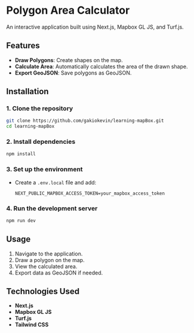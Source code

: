 # Polygon Area Calculator

An interactive application built using Next.js, Mapbox GL JS, and Turf.js.

## Features

-  **Draw Polygons**: Create shapes on the map.
-  **Calculate Area**: Automatically calculates the area of the drawn shape.
-  **Export GeoJSON**: Save polygons as GeoJSON.

## Installation

### 1. Clone the repository
```bash
git clone https://github.com/gakiokevin/learning-mapBox.git
cd learning-mapBox
```

### 2. Install dependencies
```bash
npm install
```

### 3. Set up the environment
- Create a `.env.local` file and add:
  ```env
  NEXT_PUBLIC_MAPBOX_ACCESS_TOKEN=your_mapbox_access_token
  ```

### 4. Run the development server
```bash
npm run dev
```

## Usage

1. Navigate to the application.
2. Draw a polygon on the map.
3. View the calculated area.
4. Export data as GeoJSON if needed.

## Technologies Used

- **Next.js**
- **Mapbox GL JS**
- **Turf.js**
- **Tailwind CSS**

